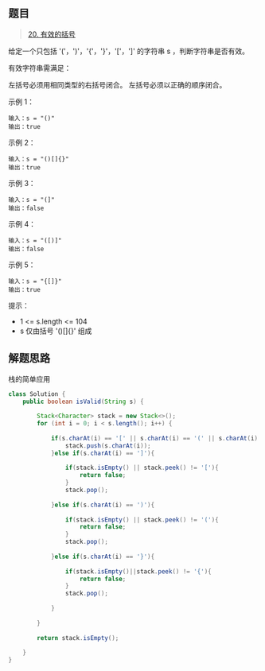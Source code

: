 ## 题目

> [20. 有效的括号](https://leetcode-cn.com/problems/valid-parentheses/)

给定一个只包括 '('，')'，'{'，'}'，'['，']' 的字符串 s ，判断字符串是否有效。

有效字符串需满足：

左括号必须用相同类型的右括号闭合。
左括号必须以正确的顺序闭合。


示例 1：

```
输入：s = "()"
输出：true
```

示例 2：

```
输入：s = "()[]{}"
输出：true
```

示例 3：

```
输入：s = "(]"
输出：false
```

示例 4：

```
输入：s = "([)]"
输出：false
```

示例 5：

```
输入：s = "{[]}"
输出：true
```


提示：

* 1 <= s.length <= 104
* s 仅由括号 '()[]{}' 组成

## 解题思路

栈的简单应用

```java
class Solution {
    public boolean isValid(String s) {
        
        Stack<Character> stack = new Stack<>();
        for (int i = 0; i < s.length(); i++) {
            
            if(s.charAt(i) == '[' || s.charAt(i) == '(' || s.charAt(i) == '{'){
                stack.push(s.charAt(i));
            }else if(s.charAt(i) == ']'){
                
                if(stack.isEmpty() || stack.peek() != '['){
                    return false;
                }
                stack.pop();
                
            }else if(s.charAt(i) == ')'){
                
                if(stack.isEmpty() || stack.peek() != '('){
                    return false;
                }
                stack.pop();
                
            }else if(s.charAt(i) == '}'){
                
                if(stack.isEmpty()||stack.peek() != '{'){
                    return false;
                }
                stack.pop();
                
            }
            
        }
        
        return stack.isEmpty();
        
    }
}
```

